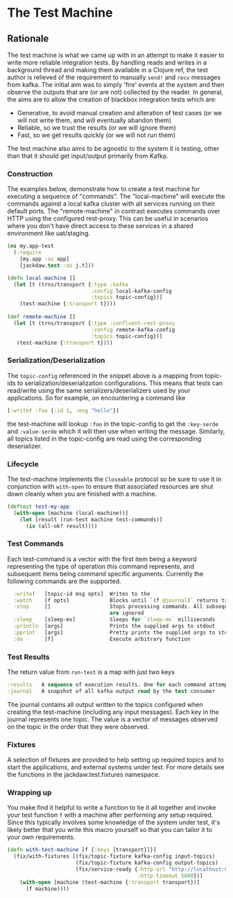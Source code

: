 # The Test Machine

## Rationale

The test machine is what we came up with in an attempt to make it easier to
write more reliable integration tests. By handling reads and writes in a background
thread and making them available in a Clojure ref, the test author is relieved
of the requirement to manually `send!` and `recv` messages from kafka. The initial
aim was to simply 'fire' events at the system and then observe the outputs that
are (or are not) collected by the reader. In general, the aims are to allow the
creation of blackbox integration tests which are:

 * Generative, to avoid manual creation and alteration of test cases (or we will
not write them, and will eventually abandon them)
 * Reliable, so we trust the results (or we will ignore them)
 * Fast, so we get results quickly (or we will not run them)

The test machine also aims to be agnostic to the system it is testing, other
than that it should get input/output primarily from Kafka.

### Construction 

The examples below, demonstrate how to create a test machine for executing a
sequence of "commands". The "local-machine" will execute the commands against a
local kafka cluster with all services running on their default ports. The
"remote-machine" in contrast executes commands over HTTP using the configured
rest-proxy. This can be useful in scenarios where you don't have direct access
to these services in a shared environment like uat/staging.

```clojure
(ns my.app-test
  (:require
    [my.app :as app]
    [jackdaw.test :as j.t]))

(defn local-machine []
  (let [t (trns/transport {:type :kafka
                           :config local-kafka-config
                           :topics topic-config})]
    (test-machine {:transport t})))
    
(def remote-machine []
  (let [t (trns/transport {:type :confluent-rest-proxy
                           :config remote-kafka-config
                           :topics topic-config})]
   (test-machine {:transport t})))
```

### Serialization/Deserialization

The `topic-config` referenced in the snippet above is a mapping from topic-ids to
serialization/deserialization configurations. This means that tests can read/write
using the same serializers/deserializers used by your applications. So for example, on
encountering a command like

```clojure
[:write! :foo {:id 1, :msg "hello"}]
```

the test-machine will lookup `:foo` in the topic-config to get the `:key-serde`
and `:value-serde` which it will then use when writing the message. Similarly, all topics
listed in the topic-config are read using the corresponding deserializer.

### Lifecycle

The test-machine implements the `Closeable` protocol so be sure to use it in
conjunction with `with-open` to ensure that associated resources are shut down
cleanly when you are finished with a machine.

```clojure
(deftest test-my-app
  (with-open [machine (local-machine))]
    (let [result (run-test machine test-commands)]
      (is (all-ok? result))))
```

### Test Commands

Each test-command is a vector with the first item being a keyword representing the
type of operation this command represents, and subsequent items being command
specific arguments. Currently the following commands are the supported.

```clojure
  :write!   [topic-id msg opts]  Writes to the 
  :watch    [f opts]             Blocks until `(f @journal)` returns truthy
  :stop     []                   Stops processing commands. All subsequent commands
                                 are ignored
  :sleep    [sleep-ms]           Sleeps for `sleep-ms` milliseconds
  :println  [args]               Prints the supplied args to stdout
  :pprint   [args]               Pretty prints the supplied args to stdout
  :do       [f]                  Execute arbitrary function
```

### Test Results

The return value from `run-test` is a map with just two keys

```clojure
:results   A sequence of execution results. One for each command attempted
:journal   A snapshot of all kafka output read by the test consumer
```

The journal contains all output written to the topics configured when creating
the test-machine (including any input messages). Each key in the journal
represents one topic. The value is a vector of messages observed on the topic
in the order that they were observed.

### Fixtures

A selection of fixtures are provided to help setting up required topics and
to start the applications, and external systems under test. For more details
see the functions in the jackdaw.test.fixtures namespace.

### Wrapping up

You make find it helpful to write a function to tie it all together and invoke
your test function `f` with a machine after performing any setup required. Since
this typically involves some knowledge of the system under test, it's likely
better that you write this macro yourself so that you can tailor it to your own
requirements.

```clojure
(defn with-test-machine [f {:keys [transport}]}]
  (fix/with-fixtures [(fix/topic-fixture kafka-config input-topics)
                      (fix/topic-fixture kafka-config output-topics)
                      (fix/service-ready {:http-url "http://localhost:8082"
                                          :http-timeout 5000})]
    (with-open [machine (test-machine {:transport transport})]
      (f machine))))
```

